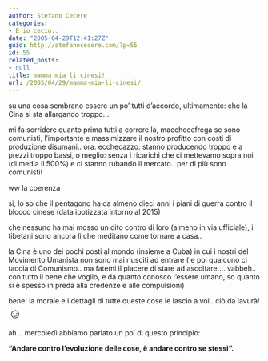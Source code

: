 ```yaml
---
author: Stefano Cecere
categories:
- E io cecio..
date: "2005-04-29T12:41:27Z"
guid: http://stefanocecere.com/?p=55
id: 55
related_posts:
- null
title: mamma mia li cinesi!
url: /2005/04/29/mamma-mia-li-cinesi/
---
```


su una cosa sembrano essere un po&#8217; tutti d&#8217;accordo, ultimamente: che la Cina si sta allargando troppo&#8230;

mi fa sorridere quanto prima tutti a correre l&#xe0;, macchecefrega se sono comunisti, l&#8217;importante e massimizzare il nostro profitto con costi di produzione disumani.. ora: ecchecazzo: stanno producendo troppo e a prezzi troppo bassi, o meglio: senza i ricarichi che ci mettevamo sopra noi (di media il 500%) e ci stanno rubando il mercato.. per di più sono comunisti!

ww la coerenza

si, lo so che il pentagono ha da almeno dieci anni i piani di guerra contro il blocco cinese (data ipotizzata intorno al 2015)
  
che nessuno ha mai mosso un dito contro di loro (almeno in via ufficiale), i tibetani sono ancora l&#xec; che meditano come tornare a casa..

la Cina &#xe8; uno dei pochi posti al mondo (insieme a Cuba) in cui i nostri del Movimento Umanista non sono mai riusciti ad entrare ( e poi qualcuno ci taccia di Comunismo.. ma fatemi il piacere di stare ad ascoltare&#8230;. vabbeh.. con tutto il bene che voglio, e da quanto conosco l&#8217;essere umano, so quanto si &#xe8; spesso in preda alla credenze e alle compulsioni)

bene: la morale e i dettagli di tutte queste cose le lascio a voi.. ci&#xf2; da lavur&#xe0;! <span style="font-size: 20pt">&#x263a;</span>

ah&#8230; mercoled&#xec; abbiamo parlato un po&#8217; di questo principio:
  
<span style="font-weight: bold">&#8220;Andare contro l&#8217;evoluzione delle cose, &#xe8; andare contro se stessi&#8221;.</span>